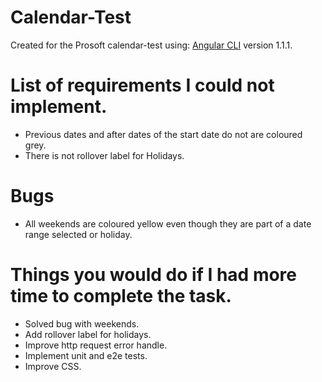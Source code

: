 # Calendar-Test


Created for the Prosoft calendar-test using: [Angular CLI](https://github.com/angular/angular-cli) version 1.1.1.


# List of requirements I could not implement.

- Previous dates and after dates of the start date do not are coloured grey.
- There is not rollover label for Holidays.

# Bugs

- All weekends are coloured yellow even though they are part of a date range selected or holiday.


# Things you would do if I had more time to complete the task.

- Solved bug with weekends.
- Add rollover label for holidays.
- Improve http request error handle.
- Implement unit and e2e tests.
- Improve CSS.
